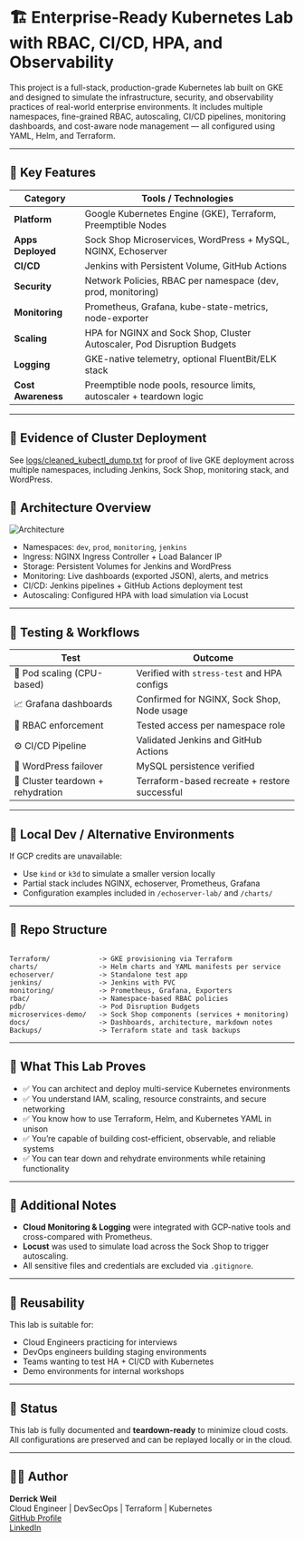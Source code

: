 # 🏗️ Enterprise-Ready Kubernetes Lab with RBAC, CI/CD, HPA, and Observability

This project is a full-stack, production-grade Kubernetes lab built on GKE and designed to simulate the infrastructure, security, and observability practices of real-world enterprise environments. It includes multiple namespaces, fine-grained RBAC, autoscaling, CI/CD pipelines, monitoring dashboards, and cost-aware node management — all configured using YAML, Helm, and Terraform.

---

## 📌 Key Features

| Category           | Tools / Technologies                                                                 |
|--------------------|---------------------------------------------------------------------------------------|
| **Platform**       | Google Kubernetes Engine (GKE), Terraform, Preemptible Nodes                          |
| **Apps Deployed**  | Sock Shop Microservices, WordPress + MySQL, NGINX, Echoserver                         |
| **CI/CD**          | Jenkins with Persistent Volume, GitHub Actions                                       |
| **Security**       | Network Policies, RBAC per namespace (dev, prod, monitoring)                          |
| **Monitoring**     | Prometheus, Grafana, kube-state-metrics, node-exporter                               |
| **Scaling**        | HPA for NGINX and Sock Shop, Cluster Autoscaler, Pod Disruption Budgets              |
| **Logging**        | GKE-native telemetry, optional FluentBit/ELK stack                                    |
| **Cost Awareness** | Preemptible node pools, resource limits, autoscaler + teardown logic                  |

---
## 📄 Evidence of Cluster Deployment

See [logs/cleaned_kubectl_dump.txt](logs/cleaned_kubectl_dump.txt) for proof of live GKE deployment across multiple namespaces, including Jenkins, Sock Shop, monitoring stack, and WordPress.


## 🧱 Architecture Overview

![Architecture](images/sockshop.png) <!-- Update with a clearer arch diagram if available -->

- Namespaces: `dev`, `prod`, `monitoring`, `jenkins`
- Ingress: NGINX Ingress Controller + Load Balancer IP
- Storage: Persistent Volumes for Jenkins and WordPress
- Monitoring: Live dashboards (exported JSON), alerts, and metrics
- CI/CD: Jenkins pipelines + GitHub Actions deployment test
- Autoscaling: Configured HPA with load simulation via Locust

---

## 🧪 Testing & Workflows

| Test | Outcome |
|------|---------|
| 🔁 Pod scaling (CPU-based) | Verified with `stress-test` and HPA configs |
| 📈 Grafana dashboards | Confirmed for NGINX, Sock Shop, Node usage |
| 🔐 RBAC enforcement | Tested access per namespace role |
| ⚙️ CI/CD Pipeline | Validated Jenkins and GitHub Actions |
| 💾 WordPress failover | MySQL persistence verified |
| 🔄 Cluster teardown + rehydration | Terraform-based recreate + restore successful |

---

## 🧰 Local Dev / Alternative Environments

If GCP credits are unavailable:
- Use `kind` or `k3d` to simulate a smaller version locally
- Partial stack includes NGINX, echoserver, Prometheus, Grafana
- Configuration examples included in `/echoserver-lab/` and `/charts/`

---

## 📂 Repo Structure

```

Terraform/            -> GKE provisioning via Terraform
charts/               -> Helm charts and YAML manifests per service
echoserver/           -> Standalone test app
jenkins/              -> Jenkins with PVC
monitoring/           -> Prometheus, Grafana, Exporters
rbac/                 -> Namespace-based RBAC policies
pdb/                  -> Pod Disruption Budgets
microservices-demo/   -> Sock Shop components (services + monitoring)
docs/                 -> Dashboards, architecture, markdown notes
Backups/              -> Terraform state and task backups

```

---

## 🧠 What This Lab Proves

- ✅ You can architect and deploy multi-service Kubernetes environments
- ✅ You understand IAM, scaling, resource constraints, and secure networking
- ✅ You know how to use Terraform, Helm, and Kubernetes YAML in unison
- ✅ You’re capable of building cost-efficient, observable, and reliable systems
- ✅ You can tear down and rehydrate environments while retaining functionality

---

## 📎 Additional Notes

- **Cloud Monitoring & Logging** were integrated with GCP-native tools and cross-compared with Prometheus.
- **Locust** was used to simulate load across the Sock Shop to trigger autoscaling.
- All sensitive files and credentials are excluded via `.gitignore`.

---

## 🧭 Reusability

This lab is suitable for:
- Cloud Engineers practicing for interviews
- DevOps engineers building staging environments
- Teams wanting to test HA + CI/CD with Kubernetes
- Demo environments for internal workshops

---

## 🏁 Status

This lab is fully documented and **teardown-ready** to minimize cloud costs.  
All configurations are preserved and can be replayed locally or in the cloud.

---

## 🧑‍💻 Author

**Derrick Weil**  
Cloud Engineer | DevSecOps | Terraform | Kubernetes  
[GitHub Profile](https://github.com/derrickSh43)  
[LinkedIn](https://www.linkedin.com/in/derrickweil/)


